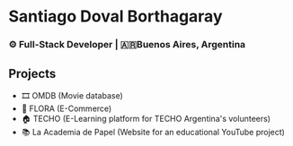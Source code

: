 # Santiago Doval Borthagaray
### ⚙️ Full-Stack Developer | 🇦🇷Buenos Aires, Argentina 

## Projects
- 🎞️ OMDB (Movie database)
- 🌱 FLORA (E-Commerce)
- 🏠 TECHO (E-Learning platform for TECHO Argentina's volunteers)
- 📚 La Academia de Papel (Website for an educational YouTube project)
